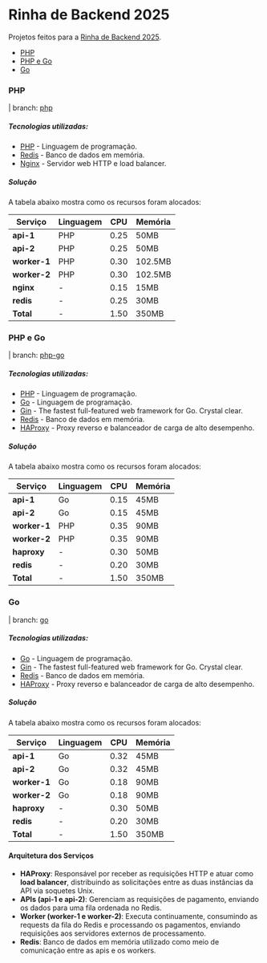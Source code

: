 # Rinha de Backend 2025

Projetos feitos para a [Rinha de Backend 2025](https://github.com/zanfranceschi/rinha-de-backend-2025).

- [PHP](https://github.com/flads/rinha25/tree/master?tab=readme-ov-file#php)
- [PHP e Go](https://github.com/flads/rinha25/tree/master?tab=readme-ov-file#php-e-go)
- [Go](https://github.com/flads/rinha25/tree/master?tab=readme-ov-file#go)

### PHP

| branch: [php](https://github.com/flads/rinha25/tree/php)

##### Tecnologias utilizadas:

* [PHP](https://www.php.net/releases/8.4/en.php) - Linguagem de programação.
* [Redis](https://redis.io/) - Banco de dados em memória.
* [Nginx](https://nginx.org/) - Servidor web HTTP e load balancer.

##### Solução

A tabela abaixo mostra como os recursos foram alocados:

| Serviço      | Linguagem | CPU  | Memória   |
|--------------|-----------|------|-----------|
| **api-1**    | PHP       | 0.25 | 50MB      |
| **api-2**    | PHP       | 0.25 | 50MB      |
| **worker-1** | PHP       | 0.30 | 102.5MB   |
| **worker-2** | PHP       | 0.30 | 102.5MB   |
| **nginx**    | -         | 0.15 | 15MB      |
| **redis**    | -         | 0.25 | 30MB      |
| **Total**    | -         | 1.50 | 350MB     |

### PHP e Go

| branch: [php-go](https://github.com/flads/rinha25/tree/php-go)

##### Tecnologias utilizadas:

* [PHP](https://www.php.net/releases/8.4/en.php) - Linguagem de programação.
* [Go](https://go.dev/) - Linguagem de programação.
* [Gin](https://gin-gonic.com/) - The fastest full-featured web framework for Go. Crystal clear.
* [Redis](https://redis.io/) - Banco de dados em memória.
* [HAProxy](https://www.haproxy.org/) - Proxy reverso e balanceador de carga de alto desempenho.

##### Solução

A tabela abaixo mostra como os recursos foram alocados:

| Serviço      | Linguagem | CPU  | Memória   |
|--------------|-----------|------|-----------|
| **api-1**    | Go        | 0.15 | 45MB      |
| **api-2**    | Go        | 0.15 | 45MB      |
| **worker-1** | PHP       | 0.35 | 90MB      |
| **worker-2** | PHP       | 0.35 | 90MB      |
| **haproxy**  | -         | 0.30 | 50MB      |
| **redis**    | -         | 0.20 | 30MB      |
| **Total**    | -         | 1.50 | 350MB     |

### Go

| branch: [go](https://github.com/flads/rinha25/tree/go)

##### Tecnologias utilizadas:

* [Go](https://go.dev/) - Linguagem de programação.
* [Gin](https://gin-gonic.com/) - The fastest full-featured web framework for Go. Crystal clear.
* [Redis](https://redis.io/) - Banco de dados em memória.
* [HAProxy](https://www.haproxy.org/) - Proxy reverso e balanceador de carga de alto desempenho.

##### Solução

A tabela abaixo mostra como os recursos foram alocados:

| Serviço      | Linguagem | CPU  | Memória   |
|--------------|-----------|------|-----------|
| **api-1**    | Go        | 0.32 | 45MB      |
| **api-2**    | Go        | 0.32 | 45MB      |
| **worker-1** | Go        | 0.18 | 90MB      |
| **worker-2** | Go        | 0.18 | 90MB      |
| **haproxy**  | -         | 0.30 | 50MB      |
| **redis**    | -         | 0.20 | 30MB      |
| **Total**    | -         | 1.50 | 350MB     |

#### Arquitetura dos Serviços

- **HAProxy**: Responsável por receber as requisições HTTP e atuar como **load balancer**, distribuindo as solicitações entre as duas instâncias da API via soquetes Unix.
- **APIs (api-1 e api-2)**: Gerenciam as requisições de pagamento, enviando os dados para uma fila ordenada no Redis.
- **Worker (worker-1 e worker-2)**: Executa continuamente, consumindo as requests da fila do Redis e processando os pagamentos, enviando requisições aos servidores externos de processamento.
- **Redis**: Banco de dados em memória utilizado como meio de comunicação entre as apis e os workers.
